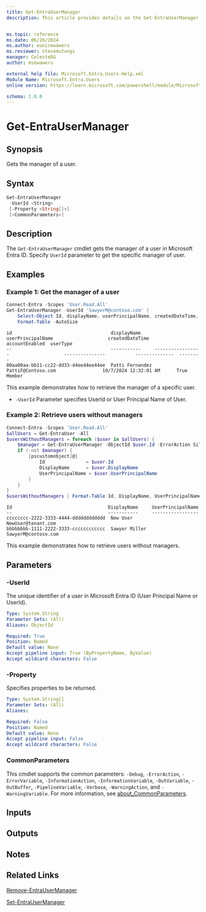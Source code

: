 ```yaml
---
title: Get-EntraUserManager
description: This article provides details on the Get-EntraUserManager command.


ms.topic: reference
ms.date: 06/26/2024
ms.author: eunicewaweru
ms.reviewer: stevemutungi
manager: CelesteDG
author: msewaweru

external help file: Microsoft.Entra.Users-Help.xml
Module Name: Microsoft.Entra.Users
online version: https://learn.microsoft.com/powershell/module/Microsoft.Entra.Users/Get-EntraUserManager

schema: 2.0.0
---
```


# Get-EntraUserManager

## Synopsis

Gets the manager of a user.

## Syntax

```powershell
Get-EntraUserManager
 -UserId <String>
 [-Property <String[]>]
 [<CommonParameters>]
```

## Description

The `Get-EntraUserManager` cmdlet gets the manager of a user in Microsoft Entra ID. Specify
`UserId` parameter to get the specific manager of user.

## Examples

### Example 1: Get the manager of a user

```powershell
Connect-Entra -Scopes 'User.Read.All'
Get-EntraUserManager -UserId 'SawyerM@contoso.com' |
    Select-Object Id, displayName, userPrincipalName, createdDateTime, accountEnabled, userType |
    Format-Table -AutoSize
```

```Output
id                                    displayName     userPrincipalName                    createdDateTime           accountEnabled  userType
--                                    -----------     -----------------                    ---------------           --------------  --------
00aa00aa-bb11-cc22-dd33-44ee44ee44ee  Patti Fernandez PattiF@Contoso.com                 10/7/2024 12:32:01 AM      True           Member
```

This example demonstrates how to retrieve the manager of a specific user.

- `-UserId` Parameter specifies UserId or User Principal Name of User.

### Example 2: Retrieve users without managers

```powershell
Connect-Entra -Scopes 'User.Read.All'
$allUsers = Get-EntraUser -All
$usersWithoutManagers = foreach ($user in $allUsers) {
    $manager = Get-EntraUserManager -ObjectId $user.Id -ErrorAction SilentlyContinue
    if (-not $manager) {
        [pscustomobject]@{
            Id               = $user.Id
            DisplayName      = $user.DisplayName
            UserPrincipalName = $user.UserPrincipalName
        }
    }
}
$usersWithoutManagers | Format-Table Id, DisplayName, UserPrincipalName -AutoSize
```

```Output
Id                                   DisplayName     UserPrincipalName
--                                   -----------     -----------------
cccccccc-2222-3333-4444-dddddddddddd  New User       NewUser@tenant.com
bbbbbbbb-1111-2222-3333-cccccccccccc  Sawyer Miller  SawyerM@contoso.com
```

This example demonstrates how to retrieve users without managers.

## Parameters

### -UserId

The unique identifier of a user in Microsoft Entra ID (User Principal Name or UserId).

```yaml
Type: System.String
Parameter Sets: (All)
Aliases: ObjectId

Required: True
Position: Named
Default value: None
Accept pipeline input: True (ByPropertyName, ByValue)
Accept wildcard characters: False
```

### -Property

Specifies properties to be returned.

```yaml
Type: System.String[]
Parameter Sets: (All)
Aliases:

Required: False
Position: Named
Default value: None
Accept pipeline input: False
Accept wildcard characters: False
```

### CommonParameters

This cmdlet supports the common parameters: `-Debug`, `-ErrorAction`, `-ErrorVariable`, `-InformationAction`, `-InformationVariable`, `-OutVariable`, `-OutBuffer`, `-PipelineVariable`, `-Verbose`, `-WarningAction`, and `-WarningVariable`. For more information, see [about_CommonParameters](https://go.microsoft.com/fwlink/?LinkID=113216).

## Inputs

## Outputs

## Notes

## Related Links

[Remove-EntraUserManager](Remove-EntraUserManager.md)

[Set-EntraUserManager](Set-EntraUserManager.md)
